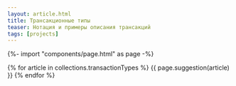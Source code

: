 ```yaml
---
layout: article.html
title: Трансакционные типы
teaser: Нотация и примеры описания трансакций
tags: [projects]
---
```

{%- import "components/page.html" as page -%}

{% for article in collections.transactionTypes %}
{{ page.suggestion(article) }}
{% endfor %}
